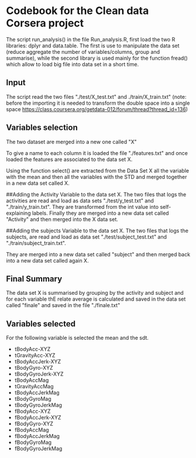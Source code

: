 # Codebook for the Clean data Corsera project 

The script run_analysis() in the file Run_analysis.R, first load the two R libraries:
dplyr and data.table.
The first is use to manipulate the data set
(reduce aggregate the number of variables/columns, group and summarise), 
while the second library is used mainly for the function fread() which allow to load
big file into data set in a short time.

## Input 
The script read the two files "./test/X_test.txt" and ./train/X_train.txt"
(note: before the importing it is needed to transform the double space into a single space 
https://class.coursera.org/getdata-012/forum/thread?thread_id=136)

## Variables selection 
The two dataset are merged into a new one called "X"

To give a name to each column it is loaded the file "./features.txt"
and once loaded the features are associated to the data set X.

Using the function select() are extracted from the Data Set X all the variable with the mean
and then all the variables with the STD and merged together in a new data set called X. 
 
##Adding the Activity Variable to the data set X.
The two files that logs the activities are read and load as data sets "./test/y_test.txt" and "./train/y_train.txt".
They are transformed from the int value into self-explaining labels.
Finally  they are merged into a new data set called "Activity" and then merged into the X data set.

##Adding the subjects Variable to the data set X.
The two files that logs the subjects, are read and load as data set "./test/subject_test.txt" and "./train/subject_train.txt".

They are merged into a new data set called "subject" and then merged back into a new data set called again X.

## Final Summary 
The data set X is summarised by grouping by the activity and subject and for each variable thE relate average is calculated and saved in the data set called "finale" and saved in the file "./finale.txt" 

## Variables selected 
For the following variable is selected the mean and the sdt. 
* tBodyAcc-XYZ
* tGravityAcc-XYZ
* tBodyAccJerk-XYZ
* tBodyGyro-XYZ
* tBodyGyroJerk-XYZ
* tBodyAccMag
* tGravityAccMag
* tBodyAccJerkMag
* tBodyGyroMag
* tBodyGyroJerkMag
* fBodyAcc-XYZ
* fBodyAccJerk-XYZ
* fBodyGyro-XYZ
* fBodyAccMag
* fBodyAccJerkMag
* fBodyGyroMag
* fBodyGyroJerkMag
